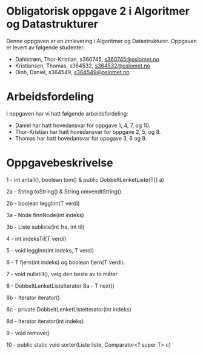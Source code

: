 # Obligatorisk oppgave 2 i Algoritmer og Datastrukturer

Denne oppgaven er en innlevering i Algoritmer og Datastrukturer. 
Oppgaven er levert av følgende studenter:
* Dahlstrøm, Thor-Kristian, s360745, s360745@oslomet.no
* Kristiansen, Thomas, s364532, s364532@oslomet.no
* Dinh, Daniel, s364549, s364549@oslomet.no

# Arbeidsfordeling

I oppgaven har vi hatt følgende arbeidsfordeling:
* Daniel har hatt hovedansvar for oppgave 1, 4, 7, og 10. 
* Thor-Kristian har hatt hovedansvar for oppgave 2, 5, og 8. 
* Thomas har hatt hovedansvar for oppgave 3, 6 og 9.

# Oppgavebeskrivelse

1 - int antall(), boolean tom() & public DobbeltLenketListe(T[] a)

2a - String toString() & String omvendtString().

2b - boolean leggInn(T verdi)

3a - Node finnNode(int indeks)

3b - Liste subliste(int fra, int til)

4 - int indeksTil(T verdi)

5 - void leggInn(int indeks, T verdi)

6 - T fjern(int indeks) og boolean fjern(T verdi).

7 - void nullstill(), velg den beste av to måter

8 - DobbeltLenketListeIterator 
8a - T next() 

8b - Iterator iterator() 

8c - private DobbeltLenketListeIterator(int indeks) 

8d - Iterator iterator(int indeks)

9 - void remove()

10 - public static void sorter(Liste liste, Comparator<? super T> c)
